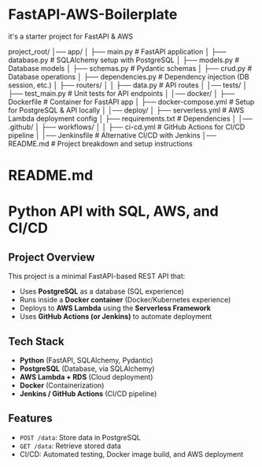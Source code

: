 # FastAPI-AWS-Boilerplate
it's a starter project for FastAPI &amp; AWS

project_root/
│── app/
│   ├── main.py  # FastAPI application
│   ├── database.py  # SQLAlchemy setup with PostgreSQL
│   ├── models.py  # Database models
│   ├── schemas.py  # Pydantic schemas
│   ├── crud.py  # Database operations
│   ├── dependencies.py  # Dependency injection (DB session, etc.)
│   ├── routers/
│   │   ├── data.py  # API routes
│
│── tests/
│   ├── test_main.py  # Unit tests for API endpoints
│
│── docker/
│   ├── Dockerfile  # Container for FastAPI app
│   ├── docker-compose.yml  # Setup for PostgreSQL & API locally
│
│── deploy/
│   ├── serverless.yml  # AWS Lambda deployment config
│   ├── requirements.txt  # Dependencies
│
│── .github/
│   ├── workflows/
│   │   ├── ci-cd.yml  # GitHub Actions for CI/CD pipeline
│
│── Jenkinsfile  # Alternative CI/CD with Jenkins
│── README.md  # Project breakdown and setup instructions

# README.md

# Python API with SQL, AWS, and CI/CD

## Project Overview
This project is a minimal FastAPI-based REST API that:
- Uses **PostgreSQL** as a database (SQL experience)
- Runs inside a **Docker container** (Docker/Kubernetes experience)
- Deploys to **AWS Lambda** using the **Serverless Framework**
- Uses **GitHub Actions (or Jenkins)** to automate deployment

## Tech Stack
- **Python** (FastAPI, SQLAlchemy, Pydantic)
- **PostgreSQL** (Database, via SQLAlchemy)
- **AWS Lambda + RDS** (Cloud deployment)
- **Docker** (Containerization)
- **Jenkins / GitHub Actions** (CI/CD pipeline)

## Features
- `POST /data`: Store data in PostgreSQL
- `GET /data`: Retrieve stored data
- CI/CD: Automated testing, Docker image build, and AWS deployment
